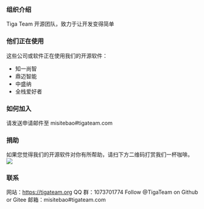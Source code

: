 ### 组织介绍

Tiga Team 开源团队，致力于让开发变得简单

### 他们正在使用

这些公司或软件正在使用我们的开源软件：

- 知一尚智
- 鼎迈智能
- 中盛纳
- 全栈爱好者

### 如何加入

请发送申请邮件至 misitebao#tigateam.com

### 捐助

如果您觉得我们的开源软件对你有所帮助，请扫下方二维码打赏我们一杯咖啡。
![](https://gitee.com/misitebao/CDN/raw/master/shoukuan/wechat_tigateam_300_407.png)

### 联系

网站：https://tigateam.org
QQ 群：1073701774
Follow @TigaTeam on Github or Gitee
邮箱：misitebao#tigateam.com
